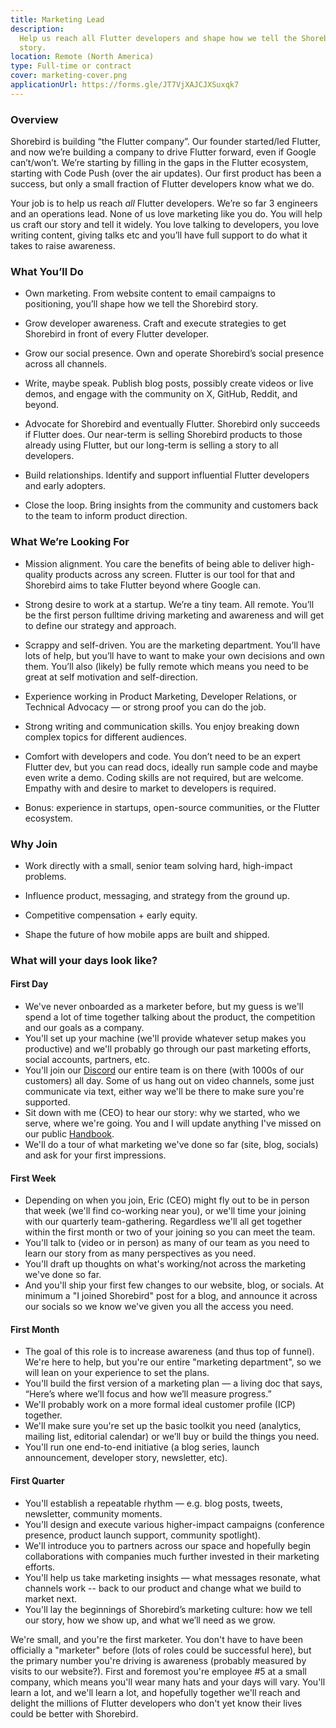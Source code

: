 ```yaml
---
title: Marketing Lead
description:
  Help us reach all Flutter developers and shape how we tell the Shorebird
  story.
location: Remote (North America)
type: Full-time or contract
cover: marketing-cover.png
applicationUrl: https://forms.gle/JT7VjXAJCJXSuxqk7
---
```


### Overview

Shorebird is building “the Flutter company”. Our founder started/led Flutter,
and now we’re building a company to drive Flutter forward, even if Google
can’t/won’t. We’re starting by filling in the gaps in the Flutter ecosystem,
starting with Code Push (over the air updates). Our first product has been a
success, but only a small fraction of Flutter developers know what we do.

Your job is to help us reach _all_ Flutter developers. We’re so far 3 engineers
and an operations lead. None of us love marketing like you do. You will help us
craft our story and tell it widely. You love talking to developers, you love
writing content, giving talks etc and you’ll have full support to do what it
takes to raise awareness.

### What You’ll Do

- Own marketing. From website content to email campaigns to positioning, you’ll
  shape how we tell the Shorebird story.

- Grow developer awareness. Craft and execute strategies to get Shorebird in
  front of every Flutter developer.

- Grow our social presence. Own and operate Shorebird’s social presence across
  all channels.

- Write, maybe speak. Publish blog posts, possibly create videos or live demos,
  and engage with the community on X, GitHub, Reddit, and beyond.

- Advocate for Shorebird and eventually Flutter. Shorebird only succeeds if
  Flutter does. Our near-term is selling Shorebird products to those already
  using Flutter, but our long-term is selling a story to all developers.

- Build relationships. Identify and support influential Flutter developers and
  early adopters.

- Close the loop. Bring insights from the community and customers back to the
  team to inform product direction.

### What We’re Looking For

- Mission alignment. You care the benefits of being able to deliver high-quality
  products across any screen. Flutter is our tool for that and Shorebird aims to
  take Flutter beyond where Google can.

- Strong desire to work at a startup. We’re a tiny team. All remote. You’ll be
  the first person fulltime driving marketing and awareness and will get to
  define our strategy and approach.

- Scrappy and self-driven. You are the marketing department. You’ll have lots of
  help, but you’ll have to want to make your own decisions and own them. You’ll
  also (likely) be fully remote which means you need to be great at self
  motivation and self-direction.

- Experience working in Product Marketing, Developer Relations, or Technical
  Advocacy — or strong proof you can do the job.

- Strong writing and communication skills. You enjoy breaking down complex
  topics for different audiences.

- Comfort with developers and code. You don’t need to be an expert Flutter dev,
  but you can read docs, ideally run sample code and maybe even write a demo.
  Coding skills are not required, but are welcome. Empathy with and desire to
  market to developers is required.

- Bonus: experience in startups, open-source communities, or the Flutter
  ecosystem.

### Why Join

- Work directly with a small, senior team solving hard, high-impact problems.

- Influence product, messaging, and strategy from the ground up.

- Competitive compensation + early equity.

- Shape the future of how mobile apps are built and shipped.

### What will your days look like?

#### First Day

- We've never onboarded as a marketer before, but my guess is we'll spend a lot
  of time together talking about the product, the competition and our goals as a
  company.
- You'll set up your machine (we'll provide whatever setup makes you productive)
  and we'll probably go through our past marketing efforts, social accounts,
  partners, etc.
- You'll join our [Discord](https://discord.gg/shorebird) our entire team is on
  there (with 1000s of our customers) all day. Some of us hang out on video
  channels, some just communicate via text, either way we'll be there to make
  sure you're supported.
- Sit down with me (CEO) to hear our story: why we started, who we serve, where
  we're going. You and I will update anything I've missed on our public
  [Handbook](https://handbook.shorebird.dev/).
- We'll do a tour of what marketing we've done so far (site, blog, socials) and
  ask for your first impressions.

#### First Week

- Depending on when you join, Eric (CEO) might fly out to be in person that week
  (we'll find co-working near you), or we'll time your joining with our
  quarterly team-gathering. Regardless we'll all get together within the first
  month or two of your joining so you can meet the team.
- You'll talk to (video or in person) as many of our team as you need to learn
  our story from as many perspectives as you need.
- You'll draft up thoughts on what's working/not across the marketing we've done
  so far.
- And you'll ship your first few changes to our website, blog, or socials. At
  minimum a "I joined Shorebird" post for a blog, and announce it across our
  socials so we know we've given you all the access you need.

#### First Month

- The goal of this role is to increase awareness (and thus top of funnel). We're
  here to help, but you're our entire "marketing department", so we will lean on
  your experience to set the plans.
- You'll build the first version of a marketing plan — a living doc that says,
  “Here’s where we’ll focus and how we’ll measure progress.”
- We'll probably work on a more formal ideal customer profile (ICP) together.
- We'll make sure you're set up the basic toolkit you need (analytics, mailing
  list, editorial calendar) or we’ll buy or build the things you need.
- You'll run one end-to-end initiative (a blog series, launch announcement,
  developer story, newsletter, etc).

#### First Quarter

- You'll establish a repeatable rhythm — e.g. blog posts, tweets, newsletter,
  community moments.
- You'll design and execute various higher-impact campaigns (conference
  presence, product launch support, community spotlight).
- We'll introduce you to partners across our space and hopefully begin
  collaborations with companies much further invested in their marketing
  efforts.
- You'll help us take marketing insights — what messages resonate, what channels
  work -- back to our product and change what we build to market next.
- You'll lay the beginnings of Shorebird’s marketing culture: how we tell our
  story, how we show up, and what we’ll need as we grow.

We're small, and you're the first marketer. You don't have to have been
officially a "marketer" before (lots of roles could be successful here), but the
primary number you're driving is awareness (probably measured by visits to our
website?). First and foremost you're employee #5 at a small company, which means
you'll wear many hats and your days will vary. You'll learn a lot, and we'll
learn a lot, and hopefully together we'll reach and delight the millions of
Flutter developers who don't yet know their lives could be better with
Shorebird.
